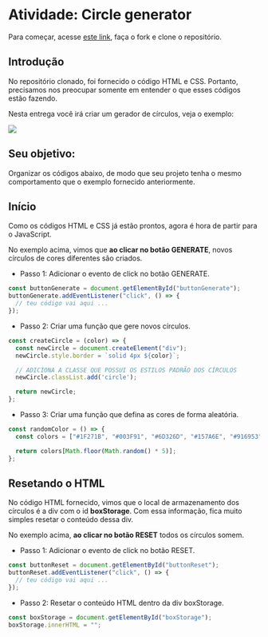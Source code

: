 # Atividade: Circle generator

Para começar, acesse [este link](https://gitlab.com/kenzie-academy-brasil/se/fe/getting-started-with-javascript/assessment-circle-generator), faça o fork e clone o repositório.

## Introdução

No repositório clonado, foi fornecido o código HTML e CSS. Portanto, precisamos nos preocupar somente em entender o que esses códigos estão fazendo.

Nesta entrega você irá criar um gerador de círculos, veja o exemplo:

![](https://files-kenzie-academy-brasil.s3.amazonaws.com/q1/sprint3/click_generator.gif)

## Seu objetivo:

Organizar os códigos abaixo, de modo que seu projeto tenha o mesmo comportamento que o exemplo fornecido anteriormente.

## Início

Como os códigos HTML e CSS já estão prontos, agora é hora de partir para o JavaScript.

No exemplo acima, vimos que **ao clicar no botão GENERATE**, novos círculos de cores diferentes são criados.

- Passo 1: Adicionar o evento de click no botão GENERATE.

```js
const buttonGenerate = document.getElementById("buttonGenerate");
buttonGenerate.addEventListener("click", () => {
  // teu código vai aqui ...
});
```

- Passo 2: Criar uma função que gere novos círculos.

```js
const createCircle = (color) => {
  const newCircle = document.createElement("div");
  newCircle.style.border = `solid 4px ${color}`;

  // ADICIONA A CLASSE QUE POSSUI OS ESTILOS PADRÃO DOS CÍRCULOS
  newCircle.classList.add('circle');

  return newCircle;
};
```

- Passo 3: Criar uma função que defina as cores de forma aleatória.

```js
const randomColor = () => {
  const colors = ["#1F271B", "#003F91", "#6D326D", "#157A6E", "#916953"];

  return colors[Math.floor(Math.random() * 5)];
};
```

## Resetando o HTML

No código HTML fornecido, vimos que o local de armazenamento dos círculos é a div com o id **boxStorage**. Com essa informação, fica muito simples resetar o conteúdo dessa div.

No exemplo acima, **ao clicar no botão RESET** todos os círculos somem.

- Passo 1: Adicionar o evento de click no botão RESET.

```js
const buttonReset = document.getElementById("buttonReset");
buttonReset.addEventListener("click", () => {
  // teu código vai aqui ...
});
```

- Passo 2: Resetar o conteúdo HTML dentro da div boxStorage.

```js
const boxStorage = document.getElementById("boxStorage");
boxStorage.innerHTML = "";
```
